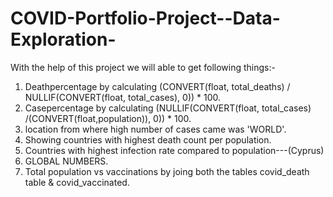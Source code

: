 # COVID-Portfolio-Project--Data-Exploration-
With the help of this project we  will able to get following things:-
1. Deathpercentage by calculating (CONVERT(float, total_deaths) / NULLIF(CONVERT(float, total_cases), 0)) * 100.
2. Casepercentage by calculating (NULLIF(CONVERT(float, total_cases) /(CONVERT(float,population)), 0)) * 100.
3. location from where high  number of cases came was 'WORLD'.
4. Showing countries with highest death count per population.
5. Countries with highest infection  rate compared to population---(Cyprus)
6. GLOBAL NUMBERS.
7. Total population vs vaccinations by joing both the tables covid_death table & covid_vaccinated.
 


